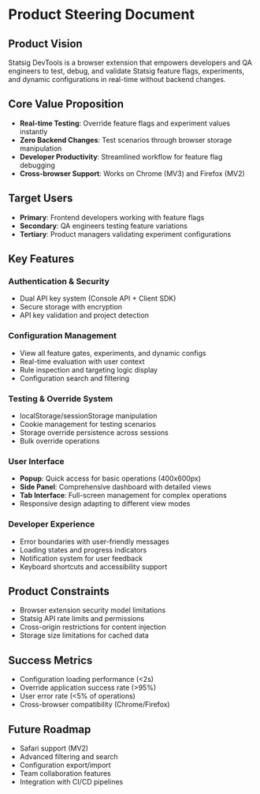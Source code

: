 # Product Steering Document

## Product Vision
Statsig DevTools is a browser extension that empowers developers and QA engineers to test, debug, and validate Statsig feature flags, experiments, and dynamic configurations in real-time without backend changes.

## Core Value Proposition
- **Real-time Testing**: Override feature flags and experiment values instantly
- **Zero Backend Changes**: Test scenarios through browser storage manipulation
- **Developer Productivity**: Streamlined workflow for feature flag debugging
- **Cross-browser Support**: Works on Chrome (MV3) and Firefox (MV2)

## Target Users
- **Primary**: Frontend developers working with feature flags
- **Secondary**: QA engineers testing feature variations
- **Tertiary**: Product managers validating experiment configurations

## Key Features

### Authentication & Security
- Dual API key system (Console API + Client SDK)
- Secure storage with encryption
- API key validation and project detection

### Configuration Management
- View all feature gates, experiments, and dynamic configs
- Real-time evaluation with user context
- Rule inspection and targeting logic display
- Configuration search and filtering

### Testing & Override System
- localStorage/sessionStorage manipulation
- Cookie management for testing scenarios
- Storage override persistence across sessions
- Bulk override operations

### User Interface
- **Popup**: Quick access for basic operations (400x600px)
- **Side Panel**: Comprehensive dashboard with detailed views
- **Tab Interface**: Full-screen management for complex operations
- Responsive design adapting to different view modes

### Developer Experience
- Error boundaries with user-friendly messages
- Loading states and progress indicators
- Notification system for user feedback
- Keyboard shortcuts and accessibility support

## Product Constraints
- Browser extension security model limitations
- Statsig API rate limits and permissions
- Cross-origin restrictions for content injection
- Storage size limitations for cached data

## Success Metrics
- Configuration loading performance (<2s)
- Override application success rate (>95%)
- User error rate (<5% of operations)
- Cross-browser compatibility (Chrome/Firefox)

## Future Roadmap
- Safari support (MV2)
- Advanced filtering and search
- Configuration export/import
- Team collaboration features
- Integration with CI/CD pipelines
